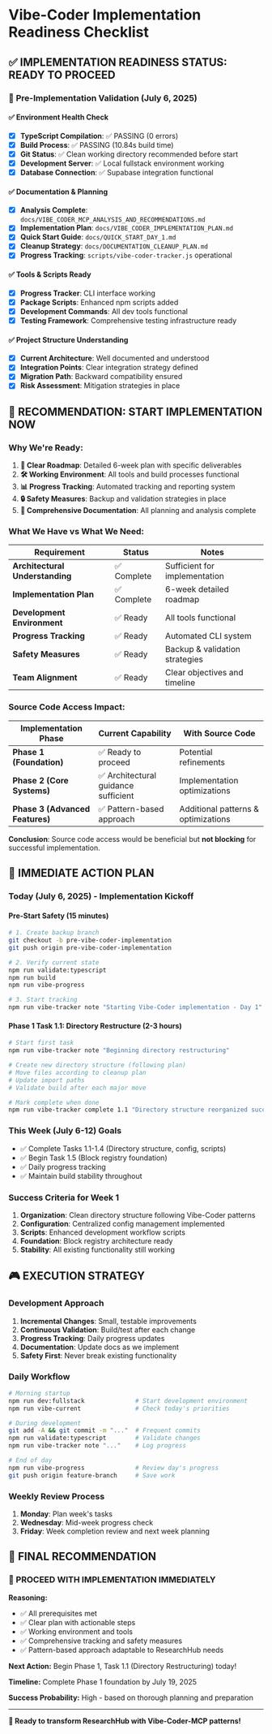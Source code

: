 # Vibe-Coder Implementation Readiness Checklist

## ✅ **IMPLEMENTATION READINESS STATUS: READY TO PROCEED**

### 🎯 **Pre-Implementation Validation (July 6, 2025)**

#### **✅ Environment Health Check**
- [x] **TypeScript Compilation**: ✅ PASSING (0 errors)
- [x] **Build Process**: ✅ PASSING (10.84s build time)
- [x] **Git Status**: ✅ Clean working directory recommended before start
- [x] **Development Server**: ✅ Local fullstack environment working
- [x] **Database Connection**: ✅ Supabase integration functional

#### **✅ Documentation & Planning**
- [x] **Analysis Complete**: `docs/VIBE_CODER_MCP_ANALYSIS_AND_RECOMMENDATIONS.md`
- [x] **Implementation Plan**: `docs/VIBE_CODER_IMPLEMENTATION_PLAN.md` 
- [x] **Quick Start Guide**: `docs/QUICK_START_DAY_1.md`
- [x] **Cleanup Strategy**: `docs/DOCUMENTATION_CLEANUP_PLAN.md`
- [x] **Progress Tracking**: `scripts/vibe-coder-tracker.js` operational

#### **✅ Tools & Scripts Ready**
- [x] **Progress Tracker**: CLI interface working
- [x] **Package Scripts**: Enhanced npm scripts added
- [x] **Development Commands**: All dev tools functional
- [x] **Testing Framework**: Comprehensive testing infrastructure ready

#### **✅ Project Structure Understanding**
- [x] **Current Architecture**: Well documented and understood
- [x] **Integration Points**: Clear integration strategy defined
- [x] **Migration Path**: Backward compatibility ensured
- [x] **Risk Assessment**: Mitigation strategies in place

## 🚀 **RECOMMENDATION: START IMPLEMENTATION NOW**

### **Why We're Ready:**

1. **🎯 Clear Roadmap**: Detailed 6-week plan with specific deliverables
2. **🛠️ Working Environment**: All tools and build processes functional
3. **📊 Progress Tracking**: Automated tracking and reporting system
4. **🔒 Safety Measures**: Backup and validation strategies in place
5. **📝 Comprehensive Documentation**: All planning and analysis complete

### **What We Have vs What We Need:**

| Requirement | Status | Notes |
|-------------|--------|-------|
| **Architectural Understanding** | ✅ Complete | Sufficient for implementation |
| **Implementation Plan** | ✅ Complete | 6-week detailed roadmap |
| **Development Environment** | ✅ Ready | All tools functional |
| **Progress Tracking** | ✅ Ready | Automated CLI system |
| **Safety Measures** | ✅ Ready | Backup & validation strategies |
| **Team Alignment** | ✅ Ready | Clear objectives and timeline |

### **Source Code Access Impact:**

| Implementation Phase | Current Capability | With Source Code |
|---------------------|-------------------|------------------|
| **Phase 1 (Foundation)** | ✅ Ready to proceed | Potential refinements |
| **Phase 2 (Core Systems)** | ✅ Architectural guidance sufficient | Implementation optimizations |
| **Phase 3 (Advanced Features)** | ✅ Pattern-based approach | Additional patterns & optimizations |

**Conclusion**: Source code access would be beneficial but **not blocking** for successful implementation.

## 🎯 **IMMEDIATE ACTION PLAN**

### **Today (July 6, 2025) - Implementation Kickoff**

#### **Pre-Start Safety (15 minutes)**
```bash
# 1. Create backup branch
git checkout -b pre-vibe-coder-implementation
git push origin pre-vibe-coder-implementation

# 2. Verify current state  
npm run validate:typescript
npm run build
npm run vibe-progress

# 3. Start tracking
npm run vibe-tracker note "Starting Vibe-Coder implementation - Day 1"
```

#### **Phase 1 Task 1.1: Directory Restructure (2-3 hours)**
```bash
# Start first task
npm run vibe-tracker note "Beginning directory restructuring"

# Create new directory structure (following plan)
# Move files according to cleanup plan
# Update import paths
# Validate build after each major move

# Mark complete when done
npm run vibe-tracker complete 1.1 "Directory structure reorganized successfully"
```

### **This Week (July 6-12) Goals**
- ✅ Complete Tasks 1.1-1.4 (Directory structure, config, scripts)
- ✅ Begin Task 1.5 (Block registry foundation)
- ✅ Daily progress tracking
- ✅ Maintain build stability throughout

### **Success Criteria for Week 1**
1. **Organization**: Clean directory structure following Vibe-Coder patterns
2. **Configuration**: Centralized config management implemented
3. **Scripts**: Enhanced development workflow scripts
4. **Foundation**: Block registry architecture ready
5. **Stability**: All existing functionality still working

## 🎮 **EXECUTION STRATEGY**

### **Development Approach**
1. **Incremental Changes**: Small, testable improvements
2. **Continuous Validation**: Build/test after each change
3. **Progress Tracking**: Daily progress updates
4. **Documentation**: Update docs as we implement
5. **Safety First**: Never break existing functionality

### **Daily Workflow**
```bash
# Morning startup
npm run dev:fullstack              # Start development environment
npm run vibe-current               # Check today's priorities

# During development
git add -A && git commit -m "..."  # Frequent commits
npm run validate:typescript        # Validate changes
npm run vibe-tracker note "..."    # Log progress

# End of day
npm run vibe-progress              # Review day's progress
git push origin feature-branch     # Save work
```

### **Weekly Review Process**
1. **Monday**: Plan week's tasks
2. **Wednesday**: Mid-week progress check
3. **Friday**: Week completion review and next week planning

## 🎯 **FINAL RECOMMENDATION**

### **🚀 PROCEED WITH IMPLEMENTATION IMMEDIATELY**

**Reasoning:**
- ✅ All prerequisites met
- ✅ Clear plan with actionable steps
- ✅ Working environment and tools
- ✅ Comprehensive tracking and safety measures
- ✅ Pattern-based approach adaptable to ResearchHub needs

**Next Action:** Begin Phase 1, Task 1.1 (Directory Restructuring) today!

**Timeline:** Complete Phase 1 foundation by July 19, 2025

**Success Probability:** High - based on thorough planning and preparation

---

**🎯 Ready to transform ResearchHub with Vibe-Coder-MCP patterns!**
